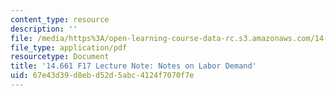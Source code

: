 ```yaml
---
content_type: resource
description: ''
file: /media/https%3A/open-learning-course-data-rc.s3.amazonaws.com/14-661-labor-economics-i-fall-2017/67e43d39d8ebd52d5abc4124f7070f7e_MIT14_661F17_lec_labor.pdf
file_type: application/pdf
resourcetype: Document
title: '14.661 F17 Lecture Note: Notes on Labor Demand'
uid: 67e43d39-d8eb-d52d-5abc-4124f7070f7e
---
```

